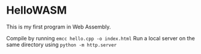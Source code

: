 # HelloWASM

This is my first program in Web Assembly.

Compile by running `emcc hello.cpp -o index.html`
Run a local server on the same directory using `python -m http.server`

